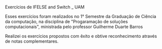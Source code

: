 Exercícios de IFELSE and Switch _ UAM

Esses exercícios foram realizados no 1° Semestre da Graduação de Ciência da computação, na disciplina de "Progaramação de soluções computacionais", ministrada pelo professor Guilherme Duarte Barros

Realizei os exercícios propostos com êxito e obtive reconhecimento através de notas complementares.
